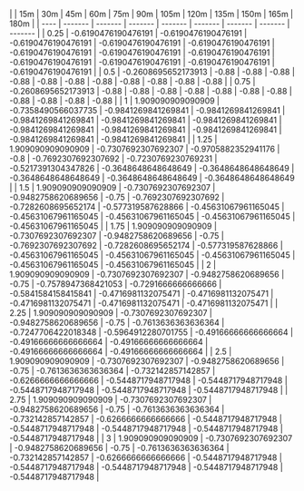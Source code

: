 | | 15m | 30m | 45m | 60m | 75m | 90m | 105m | 120m | 135m | 150m | 165m | 180m | 
| ---- | ------- | ------- | ------- | ------- | ------- | ------- | ------- | ------- |
| 0.25 | -0.6190476190476191 | -0.6190476190476191 | -0.6190476190476191 | -0.6190476190476191 | -0.6190476190476191 | -0.6190476190476191 | -0.6190476190476191 | -0.6190476190476191 | -0.6190476190476191 | -0.6190476190476191 | -0.6190476190476191 | -0.6190476190476191 | 
| 0.5 | -0.2608695652173913 | -0.88 | -0.88 | -0.88 | -0.88 | -0.88 | -0.88 | -0.88 | -0.88 | -0.88 | -0.88 | -0.88 | 
| 0.75 | -0.2608695652173913 | -0.88 | -0.88 | -0.88 | -0.88 | -0.88 | -0.88 | -0.88 | -0.88 | -0.88 | -0.88 | -0.88 | 
| 1 | 1.909090909090909 | -0.7358490566037735 | -0.9841269841269841 | -0.9841269841269841 | -0.9841269841269841 | -0.9841269841269841 | -0.9841269841269841 | -0.9841269841269841 | -0.9841269841269841 | -0.9841269841269841 | -0.9841269841269841 | -0.9841269841269841 | 
| 1.25 | 1.909090909090909 | -0.7307692307692307 | -0.9705882352941176 | -0.8 | -0.7692307692307692 | -0.7230769230769231 | -0.5217391304347826 | -0.3648648648648649 | -0.3648648648648649 | -0.3648648648648649 | -0.3648648648648649 | -0.3648648648648649 | 
| 1.5 | 1.909090909090909 | -0.7307692307692307 | -0.9482758620689656 | -0.75 | -0.7692307692307692 | -0.7282608695652174 | -0.577319587628866 | -0.45631067961165045 | -0.45631067961165045 | -0.45631067961165045 | -0.45631067961165045 | -0.45631067961165045 | 
| 1.75 | 1.909090909090909 | -0.7307692307692307 | -0.9482758620689656 | -0.75 | -0.7692307692307692 | -0.7282608695652174 | -0.577319587628866 | -0.45631067961165045 | -0.45631067961165045 | -0.45631067961165045 | -0.45631067961165045 | -0.45631067961165045 | 
| 2 | 1.909090909090909 | -0.7307692307692307 | -0.9482758620689656 | -0.75 | -0.7578947368421053 | -0.7291666666666666 | -0.5841584158415841 | -0.4716981132075471 | -0.4716981132075471 | -0.4716981132075471 | -0.4716981132075471 | -0.4716981132075471 | 
| 2.25 | 1.909090909090909 | -0.7307692307692307 | -0.9482758620689656 | -0.75 | -0.7613636363636364 | -0.7247706422018348 | -0.5964912280701755 | -0.49166666666666664 | -0.49166666666666664 | -0.49166666666666664 | -0.49166666666666664 | -0.49166666666666664 | 
| 2.5 | 1.909090909090909 | -0.7307692307692307 | -0.9482758620689656 | -0.75 | -0.7613636363636364 | -0.732142857142857 | -0.6266666666666666 | -0.5448717948717948 | -0.5448717948717948 | -0.5448717948717948 | -0.5448717948717948 | -0.5448717948717948 | 
| 2.75 | 1.909090909090909 | -0.7307692307692307 | -0.9482758620689656 | -0.75 | -0.7613636363636364 | -0.732142857142857 | -0.6266666666666666 | -0.5448717948717948 | -0.5448717948717948 | -0.5448717948717948 | -0.5448717948717948 | -0.5448717948717948 | 
| 3 | 1.909090909090909 | -0.7307692307692307 | -0.9482758620689656 | -0.75 | -0.7613636363636364 | -0.732142857142857 | -0.6266666666666666 | -0.5448717948717948 | -0.5448717948717948 | -0.5448717948717948 | -0.5448717948717948 | -0.5448717948717948 | 
